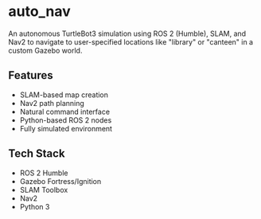# auto_nav

An autonomous TurtleBot3 simulation using ROS 2 (Humble), SLAM, and Nav2 to navigate to user-specified locations like "library" or "canteen" in a custom Gazebo world.

## Features
- SLAM-based map creation
- Nav2 path planning
- Natural command interface
- Python-based ROS 2 nodes
- Fully simulated environment

## Tech Stack
- ROS 2 Humble
- Gazebo Fortress/Ignition
- SLAM Toolbox
- Nav2
- Python 3
